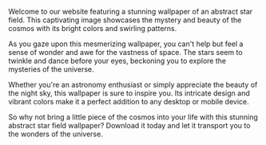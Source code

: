 <!--
Write me content for website with wallpaper "An abstract image of a star field, with bright colors and swirling patterns that represent the mystery and beauty of the cosmos."
-->

<!--font:Inter.-->

Welcome to our website featuring a stunning wallpaper of an abstract star field. This captivating image showcases the mystery and beauty of the cosmos with its bright colors and swirling patterns.

As you gaze upon this mesmerizing wallpaper, you can't help but feel a sense of wonder and awe for the vastness of space. The stars seem to twinkle and dance before your eyes, beckoning you to explore the mysteries of the universe.

Whether you're an astronomy enthusiast or simply appreciate the beauty of the night sky, this wallpaper is sure to inspire you. Its intricate design and vibrant colors make it a perfect addition to any desktop or mobile device.

So why not bring a little piece of the cosmos into your life with this stunning abstract star field wallpaper? Download it today and let it transport you to the wonders of the universe.
